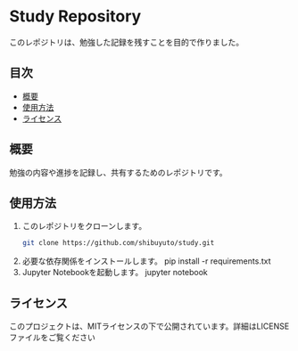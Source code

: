 # Study Repository

このレポジトリは、勉強した記録を残すことを目的で作りました。

## 目次
- [概要](#概要)
- [使用方法](#使用方法)
- [ライセンス](#ライセンス)

## 概要
勉強の内容や進捗を記録し、共有するためのレポジトリです。

## 使用方法
1. このレポジトリをクローンします。
   ```bash
   git clone https://github.com/shibuyuto/study.git
2. 必要な依存関係をインストールします。
   pip install -r requirements.txt
3. Jupyter Notebookを起動します。
   jupyter notebook
## ライセンス
このプロジェクトは、MITライセンスの下で公開されています。詳細はLICENSEファイルをご覧ください
